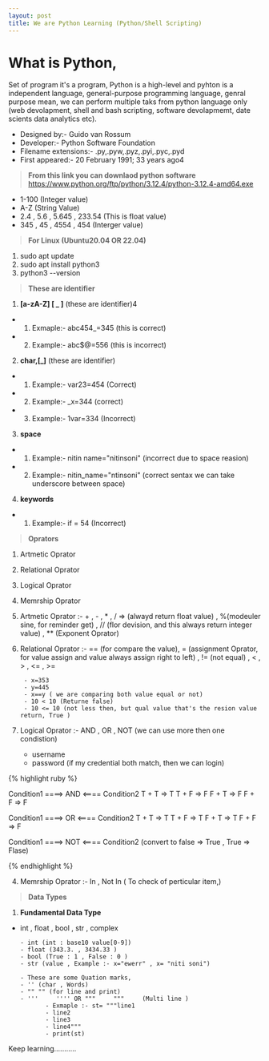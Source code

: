 ```yaml
---
layout: post
title: We are Python Learning (Python/Shell Scripting)
---
```


# What is Python,

Set of program it's a program, Python is a high-level and pyhton is a independent language, general-purpose programming language, genral purpose mean, we can perform multiple taks from python language only (web devolapment, shell and bash scripting, software devolapmemt, date scients data analytics etc).

- Designed by:- Guido van Rossum
- Developer:- Python Software Foundation
- Filename extensions:- .py,.pyw,.pyz,.pyi,.pyc,.pyd
- First appeared:- 20 February 1991; 33 years ago4
  
> **From this link you can downlaod python software**
https://www.python.org/ftp/python/3.12.4/python-3.12.4-amd64.exe


- 1-100 (Integer value)
- A-Z (String Value)
- 2.4 , 5.6 , 5.645 , 233.54 (This is float value)   
- 345 , 45 , 4554 , 454 (Interger value)

> **For Linux (Ubuntu20.04 OR 22.04)**

1. sudo apt update
2. sudo apt install python3
3. python3 --version

> **These are identifier**

1. **[a-zA-Z] [ _ ]** (these are identifier)4

- 1. Exmaple:- abc454_=345 (this is correct)
- 2. Example:- abc$@=556 (this is incorrect)

2. **char,[_]** (these are identifier)
   
- 1. Example:- var23=454 (Correct)
- 2. Example:- _x=344 (correct)
- 3. Example:- 1var=334 (Incorrect)

3. **space**
   
- 1. Example:- nitin name="nitinsoni" (incorrect due to space reasion)
- 2. Example:- nitin_name="ntinsoni" (correct sentax we can take underscore between space)
  
4. **keywords**

- 1. Example:- if = 54 (Incorrect)
  
> **Oprators**

1. Artmetic Oprator
2. Relational Oprator
3. Logical Oprator
4. Memrship Oprator


1. Artmetic Oprator :- + , - , * , / => (alwayd return float value) , %(modeuler sine, for reminder get) , // (flor devision, and this always return integer value) , ** (Exponent Oprator)

2. Relational Oprator :- == (for compare the value), = (assignment Oprator, for value assign and value always assign right to left) , != (not equal) , < , > , <= , >= 
        
        - x=353
        - y=445
        - x==y ( we are comparing both value equal or not)
        - 10 < 10 (Returne false)
        - 10 <= 10 (not less then, but qual value that's the resion value return, True )

3. Logical Oprator :- AND , OR , NOT (we can use more then one condistion)

     - username 
     - password (if my credential both match, then we can login)
  

{% highlight ruby %}

Condition1 ====> AND <==== Condition2
T   +   T => T
T   +   F => F
F   +   T => F 
F   +   F => F


Condition1 ====> OR <==== Condition2
T   +   T => T
T   +   F => T
F   +   T => T 
F   +   F => F


Condition1 ====> NOT <==== Condition2 (convert to false => True , True => Flase)


{% endhighlight %}

4. Memrship Oprator :- In , Not In  ( To check of perticular item,)
   
> **Data Types**

1. **Fundamental Data Type**

- int , float , bool , str , complex
  
      - int (int : base10 value[0-9])
      - float (343.3. , 3434.33 )
      - bool (True : 1 , False : 0 )
      - str (value , Example :- x="ewerr" , x= "niti soni")
  
      - These are some Quation marks,
      - '' (char , Words)
      - "" "" (for line and print)
      - '''     '''' OR """     """     (Multi line )
             - Exmaple :- st= """line1
             - line2
             - line3
             - line4"""
             - print(st)
      
      



Keep learning...........